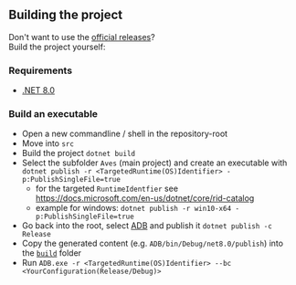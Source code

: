 ## Building the project
Don't want to use the [official releases](https://github.com/BaseMC/Aves/releases)?<br/>
Build the project yourself:

### Requirements
* [.NET 8.0](https://dotnet.microsoft.com/en-us/download)

### Build an executable
* Open a new commandline / shell in the repository-root
* Move into ``src``
* Build the project ``dotnet build``
* Select the subfolder ``Aves`` (main project) and create an executable with ``dotnet publish -r <TargetedRuntime(OS)Identifier> -p:PublishSingleFile=true``
  * for the targeted ``RuntimeIdentfier`` see https://docs.microsoft.com/en-us/dotnet/core/rid-catalog
  * example for windows: ``dotnet publish -r win10-x64 -p:PublishSingleFile=true``
* Go back into the root, select [ADB](/src/ADB) and publish it ``dotnet publish -c Release``
* Copy the generated content (e.g. ``ADB/bin/Debug/net8.0/publish``) into the [``build``](/build) folder
* Run ``ADB.exe -r <TargetedRuntime(OS)Identifier> --bc <YourConfiguration(Release/Debug)>``
